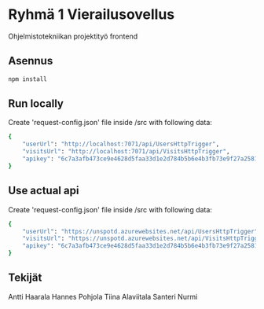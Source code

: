 # Ryhmä 1 Vierailusovellus

Ohjelmistotekniikan projektityö frontend

## Asennus

```bash
npm install
```

## Run locally

Create 'request-config.json' file inside /src with following data:
```bash
{
    "userUrl": "http://localhost:7071/api/UsersHttpTrigger",
    "visitsUrl": "http://localhost:7071/api/VisitsHttpTrigger",
    "apikey": "6c7a3afb473ce9e4628d5faa33d1e2d784b5b6e4b3fb73e9f27a2581a146aa3d2b507f749cba1acc9b8ae6f61669feca50c68b3723d5fa563968d79508b722e0"
}
```

## Use actual api

Create 'request-config.json' file inside /src with following data:
```bash
{
    "userUrl": "https://unspotd.azurewebsites.net/api/UsersHttpTrigger",
    "visitsUrl": "https://unspotd.azurewebsites.net/api/VisitsHttpTrigger",
    "apikey": "6c7a3afb473ce9e4628d5faa33d1e2d784b5b6e4b3fb73e9f27a2581a146aa3d2b507f749cba1acc9b8ae6f61669feca50c68b3723d5fa563968d79508b722e0"
}
```


## Tekijät

Antti Haarala
Hannes Pohjola
Tiina Alaviitala
Santeri Nurmi
